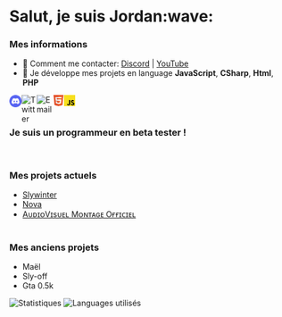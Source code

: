<h1>Salut, je suis Jordan:wave:</h1>

### Mes informations
- 🔭 Comment me contacter: [Discord](https://discord.gg/EShYTc4QYv) | [YouTube](https://www.youtube.com/channel/UCfOsdb3unk_Xdc058E9NcfQ) 
- 🌱 Je développe mes projets en language __JavaScript__, __CSharp__, __Html__, __PHP__

<img align="left" alt="Discord" width="22px" src="public/img/discord-logo-4-1[1].png" /><img align="left" alt="Twitter" width="27px" src="https://upload.wikimedia.org/wikipedia/fr/thumb/c/c8/Twitter_Bird.svg/1200px-Twitter_Bird.svg.png" /><img align="left" alt="Email" width="29px" src="https://logo-marque.com/wp-content/uploads/2020/11/Gmail-Logo.png" /><img align="left" alt="" width="20px" src="public/img/logo-html5-officiel-w3c[1].png" /><img align="left" alt="" width="20px" src="public/img/262px-Unofficial_JavaScript_logo_2.svg[1].png" />


<br><br>

### Je suis un programmeur en beta tester !
<br>

### Mes projets actuels
- [Slywinter](https://www.slywinter.fr/)
- [Nova](https://discord.gg/EShYTc4QYv)
- [AᴜᴅɪᴏVɪsᴜᴇʟ Mᴏɴᴛᴀɢᴇ Oғғɪᴄɪᴇʟ](https://discord.gg/Ny6yZU5SMw)
<br><br>

### Mes anciens projets
- Maël
- Sly-off
- Gta 0.5k

<img alt="Statistiques" src="https://github-readme-stats.vercel.app/api?username=TheCodinLab&show_icons=true&hide_border=true&theme=tokyonight" />
<img alt="Languages utilisés" src="https://github-readme-stats.vercel.app/api/top-langs?username=GalackQSM&show_icons=true&theme=tokyonight&layout=compact" />
